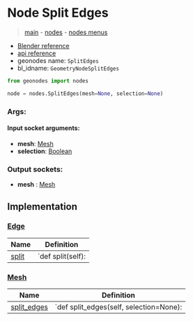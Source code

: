 # Node Split Edges

> [main](../structure.md) - [nodes](nodes.md) - [nodes menus](nodes_menus.md)

- [Blender reference](https://docs.blender.org/manual/en/latest/modeling/geometry_nodes/mesh/split_edges.html)
- [api reference](https://docs.blender.org/api/current/bpy.types.GeometryNodeSplitEdges.html)
- geonodes name: `SplitEdges`
- bl_idname: `GeometryNodeSplitEdges`

```python
from geonodes import nodes

node = nodes.SplitEdges(mesh=None, selection=None)
```

### Args:

#### Input socket arguments:

- **mesh**: [Mesh](Mesh.md)
- **selection**: [Boolean](Boolean.md)

### Output sockets:

- **mesh** : [Mesh](Mesh.md)

## Implementation

### [Edge](Edge.md)

| Name | Definition |
|------|------------|
 | [split](Edge.md#split) | `def split(self): |

### [Mesh](Mesh.md)

| Name | Definition |
|------|------------|
 | [split_edges](Mesh.md#split_edges) | `def split_edges(self, selection=None): |


